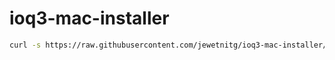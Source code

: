 # ioq3-mac-installer
```bash
curl -s https://raw.githubusercontent.com/jewetnitg/ioq3-mac-installer/master/install.sh | bash -s 
```
